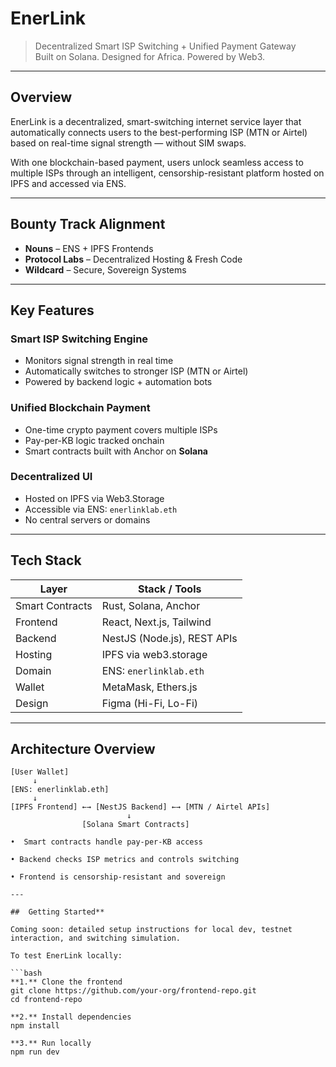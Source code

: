 #  EnerLink

> Decentralized Smart ISP Switching + Unified Payment Gateway  
> Built on Solana. Designed for Africa. Powered by Web3.

---

##  Overview

EnerLink is a decentralized, smart-switching internet service layer that automatically connects users to the best-performing ISP (MTN or Airtel) based on real-time signal strength — without SIM swaps.

With one blockchain-based payment, users unlock seamless access to multiple ISPs through an intelligent, censorship-resistant platform hosted on IPFS and accessed via ENS.

---

##  Bounty Track Alignment

-  **Nouns** – ENS + IPFS Frontends  
-  **Protocol Labs** – Decentralized Hosting & Fresh Code  
-  **Wildcard** – Secure, Sovereign Systems

---

##  Key Features

###  Smart ISP Switching Engine  
- Monitors signal strength in real time  
- Automatically switches to stronger ISP (MTN or Airtel)  
- Powered by backend logic + automation bots

###  Unified Blockchain Payment  
- One-time crypto payment covers multiple ISPs  
- Pay-per-KB logic tracked onchain  
- Smart contracts built with Anchor on **Solana**

###  Decentralized UI  
- Hosted on IPFS via Web3.Storage  
- Accessible via ENS: `enerlinklab.eth`  
- No central servers or domains

---

##  Tech Stack

| Layer            | Stack / Tools               |
|------------------|-----------------------------|
| Smart Contracts  | Rust, Solana, Anchor        |
| Frontend         | React, Next.js, Tailwind    |
| Backend          | NestJS (Node.js), REST APIs |
| Hosting          | IPFS via web3.storage       |
| Domain           | ENS: `enerlinklab.eth`      |
| Wallet           | MetaMask, Ethers.js         |
| Design           | Figma (Hi-Fi, Lo-Fi)        |

---

##  Architecture Overview

```plaintext
[User Wallet]
     ↓
[ENS: enerlinklab.eth]
     ↓
[IPFS Frontend] ←→ [NestJS Backend] ←→ [MTN / Airtel APIs]
                          ↓
                [Solana Smart Contracts]

•  Smart contracts handle pay-per-KB access

• Backend checks ISP metrics and controls switching

• Frontend is censorship-resistant and sovereign

---

##  Getting Started**

Coming soon: detailed setup instructions for local dev, testnet interaction, and switching simulation.

To test EnerLink locally:

```bash
**1.** Clone the frontend
git clone https://github.com/your-org/frontend-repo.git
cd frontend-repo

**2.** Install dependencies
npm install

**3.** Run locally
npm run dev